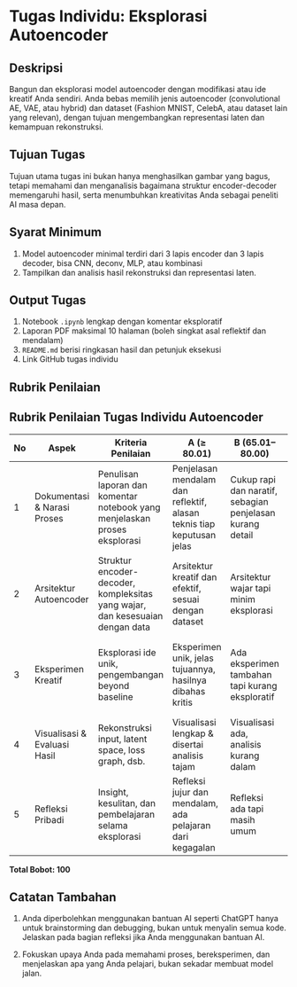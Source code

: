 # Tugas Individu: Eksplorasi Autoencoder
## Deskripsi
Bangun dan eksplorasi model autoencoder dengan modifikasi atau ide kreatif Anda sendiri. Anda bebas memilih jenis autoencoder (convolutional AE, VAE, atau hybrid) dan dataset (Fashion MNIST, CelebA, atau dataset lain yang relevan), dengan tujuan mengembangkan representasi laten dan kemampuan rekonstruksi.

## Tujuan Tugas
Tujuan utama tugas ini bukan hanya menghasilkan gambar yang bagus, tetapi memahami dan menganalisis bagaimana struktur encoder-decoder memengaruhi hasil, serta menumbuhkan kreativitas Anda sebagai peneliti AI masa depan.

## Syarat Minimum
1. Model autoencoder minimal terdiri dari 3 lapis encoder dan 3 lapis decoder, bisa CNN, deconv, MLP, atau kombinasi
1. Tampilkan dan analisis hasil rekonstruksi dan representasi laten.

## Output Tugas
1. Notebook `.ipynb` lengkap dengan komentar eksploratif
1. Laporan PDF maksimal 10 halaman (boleh singkat asal reflektif dan mendalam)
1. `README.md` berisi ringkasan hasil dan petunjuk eksekusi
1. Link GitHub tugas individu

## Rubrik Penilaian
## Rubrik Penilaian Tugas Individu Autoencoder

| No | Aspek                            | Kriteria Penilaian | A (≥ 80.01) | B (65.01–80.00) | C (50.01–65.00) | D (≤ 50.00) | Bobot |
|----|----------------------------------|---------------------|-------------|------------------|------------------|-------------|--------|
| 1  | Dokumentasi & Narasi Proses     | Penulisan laporan dan komentar notebook yang menjelaskan proses eksplorasi | Penjelasan mendalam dan reflektif, alasan teknis tiap keputusan jelas | Cukup rapi dan naratif, sebagian penjelasan kurang detail | Banyak bagian tidak dijelaskan dengan baik | Tidak ada penjelasan proses atau asal pakai | 20 |
| 2  | Arsitektur Autoencoder          | Struktur encoder-decoder, kompleksitas yang wajar, dan kesesuaian dengan data | Arsitektur kreatif dan efektif, sesuai dengan dataset | Arsitektur wajar tapi minim eksplorasi | Arsitektur terlalu sederhana atau tidak sesuai data | Asal buat, banyak error, tidak logis | 20 |
| 3  | Eksperimen Kreatif              | Eksplorasi ide unik, pengembangan beyond baseline | Eksperimen unik, jelas tujuannya, hasilnya dibahas kritis | Ada eksperimen tambahan tapi kurang eksploratif | Hanya sekadar coba-coba tanpa tujuan jelas | Tidak ada eksperimen tambahan | 25 |
| 4  | Visualisasi & Evaluasi Hasil   | Rekonstruksi input, latent space, loss graph, dsb. | Visualisasi lengkap & disertai analisis tajam | Visualisasi ada, analisis kurang dalam | Visualisasi seadanya, tanpa analisis | Tanpa visualisasi atau asal tampil | 20 |
| 5  | Refleksi Pribadi               | Insight, kesulitan, dan pembelajaran selama eksplorasi | Refleksi jujur dan mendalam, ada pelajaran dari kegagalan | Refleksi ada tapi masih umum | Refleksi dangkal dan teknis | Tidak ada refleksi | 15 |

**Total Bobot: 100**

## Catatan Tambahan
1. Anda diperbolehkan menggunakan bantuan AI seperti ChatGPT hanya untuk brainstorming dan debugging, bukan untuk menyalin semua kode. Jelaskan pada bagian refleksi jika Anda menggunakan bantuan AI.

1. Fokuskan upaya Anda pada memahami proses, bereksperimen, dan menjelaskan apa yang Anda pelajari, bukan sekadar membuat model jalan.